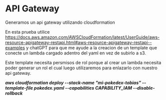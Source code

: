 # API Gateway

Generamos un api gateway utilizando cloudformation

En esta prueba utilice https://docs.aws.amazon.com/AWSCloudFormation/latest/UserGuide/aws-resource-apigateway-restapi.html#aws-resource-apigateway-restapi--examples y chatGPT para que me ayude a la creacion de un template que conecte un lambda cargado adentro del yaml en vez de subirlo a s3.

Este template necesita persmisos de rol porque al crear un lambda necesita poder generar un rol el cual luego utilizaremos para enlazarlo con nuestro api gateway.

***aws cloudformation deploy --stack-name "mi-pokedex-tobias" --template-file pokedex.yaml --capabilities CAPABILITY_IAM --disable-rollback***
